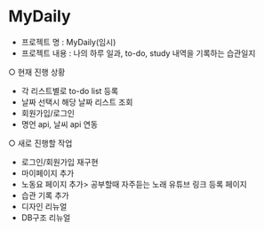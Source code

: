 # MyDaily

- 프로젝트 명 : MyDaily(임시)
- 프로젝트 내용 : 나의 하루 일과, to-do, study 내역을 기록하는 습관일지

○ 현재 진행 상황
- 각 리스트별로 to-do list 등록
- 날짜 선택시 해당 날짜 리스트 조회
- 회원가입/로그인
- 명언 api, 날씨 api 연동

○ 새로 진행할 작업
- 로그인/회원가입 재구현
- 마이페이지 추가
- 노동요 페이지 추가> 공부할때 자주듣는 노래 유튜브 링크 등록 페이지
- 습관 기록 추가
- 디자인 리뉴얼
- DB구조 리뉴얼


